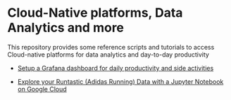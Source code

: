 # Cloud-Native platforms, Data Analytics and more
This repository provides some reference scripts and tutorials to access Cloud-native platforms for data  analytics and day-to-day productivity

* [Setup a Grafana dashboard for daily productivity and side activities](google-sheets-grafana/README.md)

* [Explore your Runtastic (Adidas Running) Data with a Jupyter Notebook on Google Cloud](runtastic_data/Readme.md)